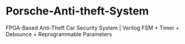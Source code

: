 # Porsche-Anti-theft-System
FPGA-Based Anti-Theft Car Security System | Verilog FSM + Timer + Debounce + Reprogrammable Parameters
